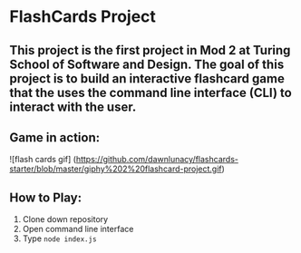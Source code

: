 # FlashCards Project

##  This project is the first project in Mod 2 at Turing School of Software and Design. The goal of this project is to build an interactive flashcard game that the uses the command line interface (CLI) to interact with the user. 

## Game in action:

![flash cards gif] (https://github.com/dawnlunacy/flashcards-starter/blob/master/giphy%202%20flashcard-project.gif)

## How to Play:
 
 1) Clone down repository
 2) Open command line interface
 3) Type `node index.js`

